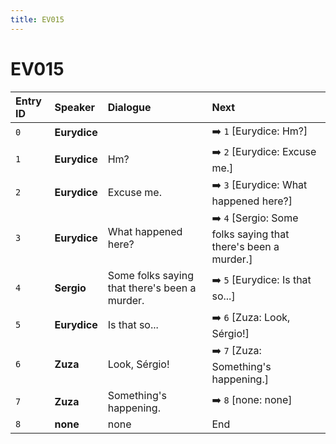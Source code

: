 ```yaml
---
title: EV015
---
```


# EV015


| Entry ID | Speaker | Dialogue | Next |
| :------- | :------ | :------- | :------------ |
| `0` | **Eurydice** |  | ➡️ `1` \[Eurydice: Hm?\] |
| `1` | **Eurydice** | Hm? | ➡️ `2` \[Eurydice: Excuse me\.\] |
| `2` | **Eurydice** | Excuse me\. | ➡️ `3` \[Eurydice: What happened here?\] |
| `3` | **Eurydice** | What happened here? | ➡️ `4` \[Sergio: Some folks saying that there's been a murder\.\] |
| `4` | **Sergio** | Some folks saying that there's been a murder\. | ➡️ `5` \[Eurydice: Is that so\.\.\.\] |
| `5` | **Eurydice** | Is that so\.\.\. | ➡️ `6` \[Zuza: Look, Sérgio\!\] |
| `6` | **Zuza** | Look, Sérgio\! | ➡️ `7` \[Zuza: Something's happening\.\] |
| `7` | **Zuza** | Something's happening\. | ➡️ `8` \[none: none\] |
| `8` | **none** | none | End |
